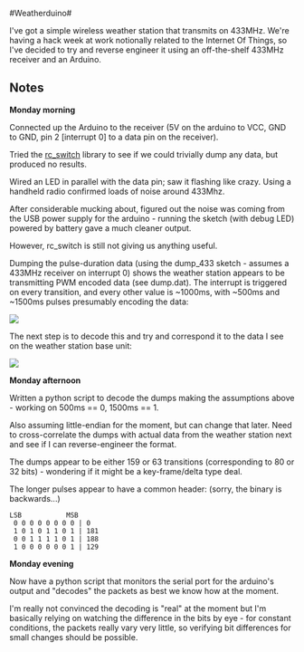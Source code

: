 #Weatherduino#

I've got a simple wireless weather station that transmits on 433MHz. We're having a hack week at work notionally related to the Internet Of Things, so I've decided to try and reverse engineer it using an off-the-shelf 433MHz receiver and an Arduino.

## Notes ##

**Monday morning**

Connected up the Arduino to the receiver (5V on the arduino to VCC, GND to GND, pin 2 [interrupt 0] to a data pin on the receiver).

Tried the [rc_switch](https://code.google.com/p/rc-switch/) library to see if we could trivially dump any data, but produced no results.

Wired an LED in parallel with the data pin; saw it flashing like crazy. Using a handheld radio confirmed loads of noise around 433Mhz.

After considerable mucking about, figured out the noise was coming from the USB power supply for the arduino - running the sketch (with debug LED) powered by battery gave a much cleaner output.

However, rc_switch is still not giving us anything useful.

Dumping the pulse-duration data (using the dump_433 sketch - assumes a 433MHz receiver on interrupt 0) shows the weather station appears to be transmitting PWM encoded data (see dump.dat). The interrupt is triggered on every transition, and every other value is ~1000ms, with ~500ms and ~1500ms pulses presumably encoding the data:

![](https://dl.dropboxusercontent.com/u/18971919/waveduino/pulses.png)

The next step is to decode this and try and correspond it to the data I see on the weather station base unit:

![](https://dl.dropboxusercontent.com/u/18971919/waveduino/base_unit_and_arduino.jpg)

**Monday afternoon**

Written a python script to decode the dumps making the assumptions above - working on 500ms == 0, 1500ms == 1.

Also assuming little-endian for the moment, but can change that later. Need to cross-correlate the dumps with actual data from the weather station next and see if I can reverse-engineer the format.

The dumps appear to be either 159 or 63 transitions (corresponding to 80 or 32 bits) - wondering if it might be a key-frame/delta type deal.

The longer pulses appear to have a common header: (sorry, the binary is backwards...)

    LSB           MSB
     0 0 0 0 0 0 0 0 | 0
     1 0 1 0 1 1 0 1 | 181
     0 0 1 1 1 1 0 1 | 188
     1 0 0 0 0 0 0 1 | 129

**Monday evening**

Now have a python script that monitors the serial port for the arduino's output and "decodes" the packets as best we know how at the moment.

I'm really not convinced the decoding is "real" at the moment but I'm basically relying on watching the difference in the bits by eye - for constant conditions, the packets really vary very little, so verifying bit differences for small changes should be possible.